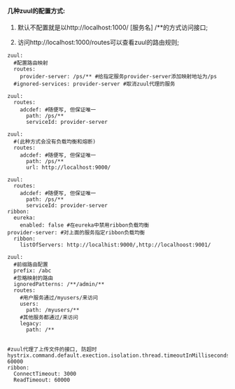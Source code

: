 
#### 几种zuul的配置方式:
1. 默认不配置就是以http://localhost:1000/ [服务名] /**的方式访问接口;

2. 访问http://localhost:1000/routes可以查看zuul的路由规则;

```
zuul:
  #配置路由映射
  routes:
    provider-server: /ps/** #给指定服务provider-server添加映射地址为/ps
  #ignored-services: provider-server #取消zuul代理的服务
```

```
zuul:
  routes:
    adcdef: #随便写, 但保证唯一
      path: /ps/**
      serviceId: provider-server
```

```
zuul:
  #(此种方式会没有负载均衡和熔断)
  routes:
    adcdef: #随便写, 但保证唯一
      path: /ps/**
      url: http://localhost:9000/
```

```
zuul:
  routes:
    adcdef: #随便写, 但保证唯一
      path: /ps/**
      serviceId: provider-server
ribbon:
  eureka:
    enabled: false #在eureka中禁用ribbon负载均衡
provider-server: #对上面的服务指定ribbon负载均衡
  ribbon: 
    listOfServers: http://localhist:9000/,http://localhoost:9001/
```

```
zuul:
  #前缀路由配置
  prefix: /abc
  #忽略映射的路由
  ignoredPatterns: /**/admin/**
  routes:
    #用户服务通过/myusers/来访问
    users:
      path: /myusers/**
    #其他服务都通过/来访问
    legacy:
      path: /**
    
```

```
#zuul代理了上传文件的接口, 防超时
hystrix.command.default.exection.isolation.thread.timeoutInMilliseconds: 60000
ribbon:
  ConnectTimeout: 3000
  ReadTimeout: 60000
```